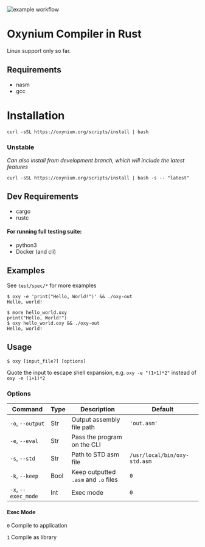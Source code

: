 ![example workflow](https://github.com/revers3ntropy/oxynium/actions/workflows/tests.yml/badge.svg)

# Oxynium Compiler in Rust

Linux support only so far.

## Requirements

- nasm
- gcc

# Installation

`curl -sSL https://oxynium.org/scripts/install | bash`

### Unstable
*Can also install from development branch, which will include the latest features*

`curl -sSL https://oxynium.org/scripts/install | bash -s -- "latest"`

## Dev Requirements

- cargo
- rustc

#### For running full testing suite:
- python3
- Docker (and cli)

## Examples
See `test/spec/*` for more examples

```shell
$ oxy -e 'print("Hello, World!")' && ./oxy-out
Hello, world!
```

```shell
$ more hello_world.oxy
print("Hello, World!")
$ oxy hello_world.oxy && ./oxy-out
Hello, world!
```

## Usage

```shell
$ oxy [input_file?] [options]
```

Quote the input to escape shell expansion, 
e.g. `oxy -e "(1+1)*2"` instead of `oxy -e (1+1)*2`

### Options

| Command             | Type | Description                          | Default                      |
|---------------------|------|--------------------------------------|------------------------------|
| `-o`, `--output`    | Str  | Output assembly file path            | `'out.asm'`                  |
| `-e`, `--eval`      | Str  | Pass the program on the CLI          |                              |
| `-s`, `--std`       | Str  | Path to STD asm file                 | `/usr/local/bin/oxy-std.asm` |
| `-k`, `--keep`      | Bool | Keep outputted `.asm` and `.o` files | `0`                          |
| `-x`, `--exec_mode` | Int  | Exec mode                            | `0`                          |

#### Exec Mode
`0` Compile to application

`1` Compile as library
